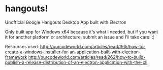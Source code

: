 # hangouts!
Unofficial Google Hangouts Desktop App built with Electron

Only built app for Windows x64 because it's what I needed, but if you want it for another platform or architecture, submit an issue and I'll take care! :)

Resources used:
http://ourcodeworld.com/articles/read/365/how-to-create-a-windows-installer-for-an-application-built-with-electron-framework
http://ourcodeworld.com/articles/read/262/how-to-build-publish-a-release-distribution-of-an-electron-application-with-the-cli

